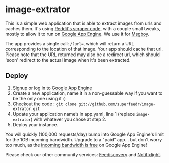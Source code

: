 image-extrator
==============

This is a simple web application that is able to extract images from urls and caches them. It's using [Reddit's scraper code](https://github.com/reddit/reddit/blob/master/r2/r2/lib/scraper.py), with a couple small tweaks, mostly to allow it to run on [Google App Engine](https://developers.google.com/appengine/). We use it for [Msgboy](http://www.msgboy.com/).

The app provides a single call: <code>/?url=<url></code>, which will return a URL corresponding to the location of that image. Your app should cache that url.
Please note that the URL returned may also be a redirect url, which should 'soon' redirect to the actual image when it's been extracted.

Deploy
------

1. Signup or log in to [Google App Engine](https://developers.google.com/appengine/)
2. Create a new application, name it in a non-guessable way if you want to be the only one using it :)
3. Checkout the code : `git clone git://github.com/superfeedr/image-extrator.git`
4. Update your application name’s in app.yaml, line 1 (replace `image-extrator`) with whatever you chose at step 2.
5. Deploy your instance.

You will quickly (100,000 requests/day) bump into Google App Engine's limit for the 1GB incoming bandwidth. Upgrade to a "paid" app... but don't worry too much, as the [incoming bandwidth is free](http://cloud.google.com/pricing/) on Google App Engine! 

Please check our other community services: [Feediscovery](https://github.com/superfeedr/feediscovery) and [Notifixlight](https://github.com/superfeedr/notifixlight). 



